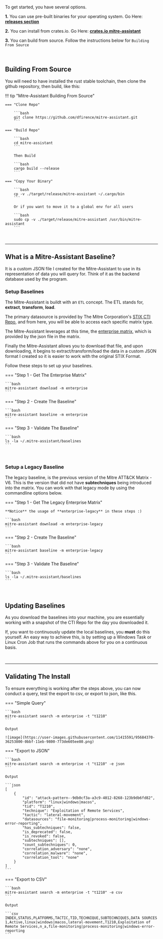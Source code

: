 To get started, you have several options.

**1.** You can use pre-built binaries for your operating system. Go Here: <a href="https://github.com/dfirence/mitre-assistant/releases" target="_blank" norelopener><strong>releases section</strong></a> 

**2.** You can install from crates.io.  Go Here: <a href="https://crates.io/crates/mitre-assistant" target="_blank" norelopener><strong>crates.io mitre-assistant</strong></a> 

**3.** You can build from source. Follow the instructions below for `Building From Source`

<br/>

## **Building From Source**

You will need to have installed the rust stable toolchain, then clone the github repository, then build, like this:

!!! tip "Mitre-Assistant Building From Source"

    === "Clone Repo"

        ```bash
        git clone https://github.com/dfirence/mitre-assistant.git
        ```

    === "Build Repo"

        ```bash
        cd mitre-assistant
        ```

        Then Build

        ```bash
        cargo build --release
        ```
    
    === "Copy Your Binary"

        ```bash
        cp -v ./target/release/mitre-assistant ~/.cargo/bin
        ```

        Or if you want to move it to a global env for all users

        ```bash
        sudo cp -v ./target/release/mitre-assistant /usr/bin/mitre-assistant
        ```
    
<br/>
<hr/>

## **What is a Mitre-Assistant Baseline?**

It is a custom JSON file I created for the Mitre-Assistant to use in its representation of data you will query for. Think of it as the backend database used by the program.
<br/>

### Setup Baselines
The Mitre-Assistant is buildt with an `ETL` concept. The ETL stands for, **extract**, **transform**, **load**. 

The primary datasource is provided by The Mitre Corporation's <a href="https://github.com/mitre/cti" target="_blank" norelopener>STIX CTI Repo</a>, and from here, you will be able to access each specific matrix type.

The Mitre-Assistant leverages at this time, the <a href="https://raw.githubusercontent.com/mitre/cti/master/enterprise-attack/enterprise-attack.json" target="_blank" norelopener>enterprise matrix</a>, which is provided by the json file in the matrix.

Finally the Mitre-Assistant allows you to download that file, and upon downloading, it begins to extract/transform/load the data in a custom JSON format I created so it is easier to work with the original STIX Format.

Follow these steps to set up your baselines.

=== "Step 1 - Get The Enterprise Matrix"

    ```bash
    mitre-assistant download -m enterprise
    ```
    
=== "Step 2 - Create The Baseline"

    ```bash
    mitre-assistant baseline -m enterprise
    ```

=== "Step 3 - Validate The Baseline"
    
    ```bash
    ls -la ~/.mitre-assistant/baselines
    ```

<br/>

### **Setup a Legacy Baseline**

The legacy baseline, is the previous version of the Mitre ATT&CK Matrix - V6.  This is the version that did not have **subtechniques** being introduced into the matrix.  You can work with that legacy mode by using the commandline options below.

=== "Step 1 - Get The Legacy Enterprise Matrix"

    **Notice** the usage of **enterprise-legacy** in these steps :)

    ```bash
    mitre-assistant download -m enterprise-legacy
    ```
    
=== "Step 2 - Create The Baseline"

    ```bash
    mitre-assistant baseline -m enterprise-legacy
    ```

=== "Step 3 - Validate The Baseline"
    
    ```bash
    ls -la ~/.mitre-assistant/baselines
    ```

<br/>

## Updating Baselines
As you download the baselines into your machine, you are essentially working with a snapshot of the CTI Repo for the day you downloaded it.

If, you want to continuously update the local baselines, you **must** do this yourself.  An easy way to achieve this, is by setting up a Windows Task or Linux Cron Job that runs the commands above for you on a continuous basis.

<br/>
<hr/>

## Validating The Install

To ensure everything is working after the steps above, you can now conduct a query, test the export to csv, or export to json, like this.

=== "Simple Query"
    
    ```bash
    mitre-assistant search -m enterprise -t "t1210"
    ```

    Output

    ![image](https://user-images.githubusercontent.com/11415591/95684370-36253800-0bbf-11eb-9800-773de605ee80.png)

    
=== "Export to JSON"

    ```bash
    mitre-assistant search -m enterprise -t "t1210" -e json
    ```

    Output

    ```json
    [
        {
            "id": "attack-pattern--9db0cf3a-a3c9-4012-8268-123b9db6fd82",
            "platform": "linux|windows|macos",
            "tid": "T1210",
            "technique": "Exploitation of Remote Services",
            "tactic": "lateral-movement",
            "datasources": "file-monitoring|process-monitoring|windows-error-reporting",
            "has_subtechniques": false,
            "is_deprecated": false,
            "is_revoked": false,
            "subtechniques": [],
            "count_subtechniques": 0,
            "correlation_adversary": "none",
            "correlation_malware": "none",
            "correlation_tool": "none"
        }
    ]
    ```

=== "Export to CSV"

    ```bash
    mitre-assistant search -m enterprise -t "t1210" -e csv
    ```

    Output

    ```csv
    INDEX,STATUS,PLATFORMS,TACTIC,TID,TECHNIQUE,SUBTECHNIQUES,DATA SOURCES
    1,Active,linux|windows|macos,lateral-movement,T1210,Exploitation of Remote Services,n_a,file-monitoring|process-monitoring|windows-error-reporting
    ```